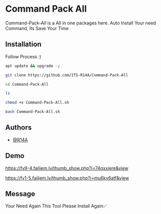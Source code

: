 
# Command Pack All

Command-Pack-All is a All in one packages here. Auto Install Your need Command, Its Save Your Time 

## Installation

Follow Process :)

```bash
apt update && upgrade -y

git clone https://github.com/ITS-R14A/Command-Pack-All

cd Command-Pack-All

ls

chmod +x Command-Pack-All.sh

bash Command-Pack-All.sh
```
 
## Authors

- [@R14A](https://github.com/ITS-R14A)


## Demo

https://fv9-4.failiem.lv/thumb_show.php?i=74qxxjere&view

https://fv1-5.failiem.lv/thumb_show.php?i=mu6kv6atf&view


## Message

Your Need Again This Tool Please Install Again✅

